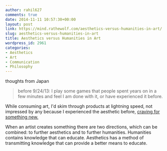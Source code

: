 ```yaml
---
author: rahil627
comments: true
date: 2014-11-11 10:57:30+00:00
layout: post
link: https://mind.rathewolf.com/aesthetics-versus-humanities-in-art/
slug: aesthetics-versus-humanities-in-art
title: Aesthetics versus Humanities in Art
wordpress_id: 2961
categories:
- Aesthetics
- Art
- Communication
- Philosophy
---
```


thoughts from Japan 


<blockquote>before 9/24/13:
I play some games that people spent years on in a few minutes and feel I am done with it, or have experienced it before.</blockquote>



While consuming art, I'd skim through products at lightning speed, not impressed by any because I experienced the aesthetic before, [craving for something new.](https://mind.rathewolf.com/new-experience-ethics)

When an artist creates something there are two directions, which can be combined: to further aesthetics and to further humanities. Humanities contains knowledge that can educate. Aesthetics has a method of transmitting knowledge that can provide a better means to educate.
